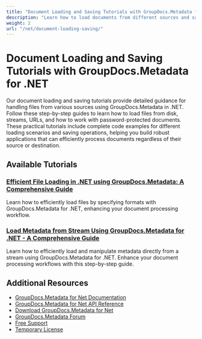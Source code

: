 ```yaml
---
title: "Document Loading and Saving Tutorials with GroupDocs.Metadata for .NET"
description: "Learn how to load documents from different sources and save them with GroupDocs.Metadata for .NET through these comprehensive tutorials."
weight: 2
url: "/net/document-loading-saving/"
---
```


# Document Loading and Saving Tutorials with GroupDocs.Metadata for .NET

Our document loading and saving tutorials provide detailed guidance for handling files from various sources using GroupDocs.Metadata in .NET. Follow these step-by-step guides to learn how to load files from disk, streams, URLs, and how to work with password-protected documents. These practical tutorials include complete code examples for different loading scenarios and saving operations, helping you build robust applications that can efficiently process documents regardless of their source or destination.

## Available Tutorials

### [Efficient File Loading in .NET using GroupDocs.Metadata&#58; A Comprehensive Guide](./efficient-file-loading-groupdocs-metadata-net/)
Learn how to efficiently load files by specifying formats with GroupDocs.Metadata for .NET, enhancing your document processing workflow.

### [Load Metadata from Stream Using GroupDocs.Metadata for .NET - A Comprehensive Guide](./load-metadata-groupdocs-net-stream/)
Learn how to efficiently load and manipulate metadata directly from a stream using GroupDocs.Metadata for .NET. Enhance your document processing workflows with this step-by-step guide.

## Additional Resources

- [GroupDocs.Metadata for Net Documentation](https://docs.groupdocs.com/metadata/net/)
- [GroupDocs.Metadata for Net API Reference](https://reference.groupdocs.com/metadata/net/)
- [Download GroupDocs.Metadata for Net](https://releases.groupdocs.com/metadata/net/)
- [GroupDocs.Metadata Forum](https://forum.groupdocs.com/c/metadata)
- [Free Support](https://forum.groupdocs.com/)
- [Temporary License](https://purchase.groupdocs.com/temporary-license/)
